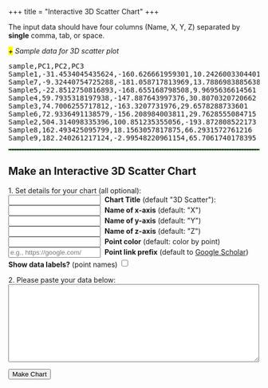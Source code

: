 +++
title = "Interactive 3D Scatter Chart"
+++
<div>
<script src="https://code.highcharts.com/highcharts-3d.js"></script>

<p>The input data should have four columns (Name, X, Y, Z) separated by <strong>single</strong> comma, tab, or space.</p>

<span class="csv-toggle"><em><mark>+</mark> Sample data for 3D scatter plot</em></span>
<span class="csv-example" style="width: 100%">
<pre>
sample,PC1,PC2,PC3
Sample1,-31.4534045435624,-160.626661959301,10.2426003304401
Sample7,-9.32440754725288,-181.058717813969,13.7886983885638
Sample5,-22.8512750816893,-168.655168798508,9.9695636614561
Sample4,59.7935318197938,-147.887643997376,30.8070320720662
Sample3,74.7006255717812,-163.3207731976,29.6578288733601
Sample6,72.9336491138579,-156.208984003811,29.7628555084715
Sample2,504.314098335396,100.851235355056,-193.872808522173
Sample8,162.493425095799,18.1563057817875,66.2931572761216
Sample9,182.240261217124,-2.99548220961154,65.7061740178395
</pre></span>
<script>
function main() {
  $('.csv-example').hide();
  $('.csv-toggle').on('click', function() {
    $(this).toggleClass('active');
    $(this).next().slideToggle(400);
  });
}
$(document).ready(main);
</script>

<hr style="border: 1px dashed #008800">

<h2>Make an Interactive 3D Scatter Chart</h2>

<form>
<p>1. Set details for your chart (all optional):<br>
<input type="text" name="mtitle">&nbsp;&nbsp;<strong>Chart Title</strong> (default "3D Scatter"):<br> 
<input type="text" name="xaxis">&nbsp;&nbsp;<strong>Name of x-axis</strong> (default: "X")<br>
<input type="text" name="yaxis">&nbsp;&nbsp;<strong>Name of y-axis</strong> (default: "Y")<br> 
<input type="text" name="zaxis">&nbsp;&nbsp;<strong>Name of z-axis</strong> (default: "Z")<br> 
<input type="text" name="pcolor">&nbsp;&nbsp;<strong>Point color</strong> (default: color by point)<br> 
<input type="text" name="preurl" placeholder="e.g., https://google.com/">&nbsp;&nbsp;<strong>Point link prefix</strong> (default to <a href="https://scholar.google.com">Google Scholar</a>)<br>
<strong>Show data labels?</strong> (point names) <input type="checkbox" id="select-datalebels" style="height: 1.2em;">
</p>
<p>2. Please paste your data below:<br>
<textarea rows="10" cols="60" name="usrcsv"></textarea><br>
</p>
</form>
<button id="makeChart">Make Chart</button>
<br>
<div id="container" style="width: 90%; margin: 0 auto"></div>
<script src="/js/3dscatter.js"></script>
</div>
